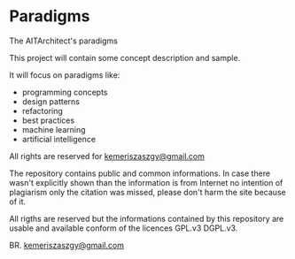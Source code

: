 # Paradigms
The AITArchitect's paradigms

This project will contain some concept description and sample.

It will focus on paradigms like:
- programming concepts
- design patterns
- refactoring
- best practices
- machine learning
- artificial intelligence

All rights are reserved for kemeriszaszgy@gmail.com

The repository contains public and common informations.
In case there wasn't explicitly shown than the information is from Internet
no  intention of plagiarism only the citation was missed, 
please don't harm the site because of it.

All rigths are reserved but the informations contained by this repository 
are usable and available conform of the licences GPL.v3 DGPL.v3.

BR. kemeriszaszgy@gmail.com
